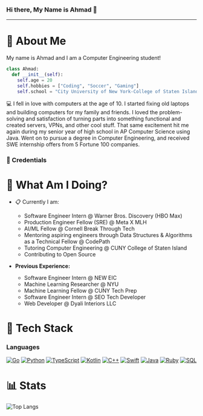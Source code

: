 ### Hi there, My Name is Ahmad 👋

<hr>

# 📮 About Me

My name is Ahmad and I am a Computer Engineering student!

```python
class Ahmad:
  def __init__(self):
    self.age = 20
    self.hobbies = ["Coding", "Soccer", "Gaming"]
    self.school = "City University of New York-College of Staten Island"
```

💻 I fell in love with computers at the age of 10. I started fixing old laptops and building computers for my family and friends. I loved the problem-solving and satisfaction of turning parts into something functional and created servers, VPNs, and other cool stuff. That same excitement hit me again during my senior year of high school in AP Computer Science using Java. Went on to pursue a degree in Computer Engineering, and received SWE internship offers from 5 Fortune 100 companies.

### 💼 Credentials

# 📍 What Am I Doing?
- 📋 Currently I am:
  - Software Engineer Intern @ Warner Bros. Discovery (HBO Max)
  - Production Engineer Fellow (SRE) @ Meta X MLH
  - AI/ML Fellow @ Cornell Break Through Tech
  - Mentoring aspiring engineers through Data Structures & Algorithms as a Technical Fellow @ CodePath
  - Tutoring Computer Engineering @ CUNY College of Staten Island
  - Contributing to Open Source

- **Previous Experience:**
  - Software Engineer Intern @ NEW EIC
  - Machine Learning Researcher @ NYU
  - Machine Learning Fellow @ CUNY Tech Prep
  - Software Engineer Intern @ SEO Tech Developer
  - Web Developer @ Dyali Interiors LLC

# 👻 Tech Stack

### Languages
[![Go](https://skillicons.dev/icons?i=go&theme=dark)](https://skillicons.dev) [![Python](https://skillicons.dev/icons?i=python&theme=dark)](https://skillicons.dev) [![TypeScript](https://skillicons.dev/icons?i=ts&theme=dark)](https://skillicons.dev) [![Kotlin](https://skillicons.dev/icons?i=kotlin&theme=dark)](https://skillicons.dev) [![C++](https://skillicons.dev/icons?i=cpp&theme=dark)](https://skillicons.dev) [![Swift](https://skillicons.dev/icons?i=swift&theme=dark)](https://skillicons.dev) [![Java](https://skillicons.dev/icons?i=java&theme=dark)](https://skillicons.dev) [![Ruby](https://skillicons.dev/icons?i=ruby&theme=dark)](https://skillicons.dev) [![SQL](https://skillicons.dev/icons?i=sql&theme=dark)](https://skillicons.dev)

# 📊 Stats
![Top Langs](https://github-readme-stats.vercel.app/api/top-langs/?username=ahmadbasyouni10&layout=compact&exclude_repo=Olympic_Medal_Predictor_ML_Python,Flix-Movie-IOS-App,NYU-AI-School-Labs,PROJECT7-IOS101,Tasks-App)
